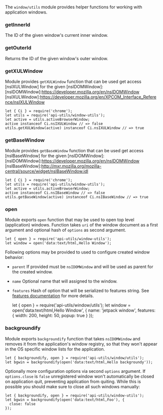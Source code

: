 <!-- This Source Code Form is subject to the terms of the Mozilla Public
   - License, v. 2.0. If a copy of the MPL was not distributed with this
   - file, You can obtain one at http://mozilla.org/MPL/2.0/. -->

The `window/utils` module provides helper functions for working with
application windows.

### getInnerId

The ID of the given window's current inner window.

### getOuterId

Returns the ID of the given window's outer window.

### getXULWindow

Module provides `getXULWindow` function that can be used get access
[nsIXULWindow] for the given [nsIDOMWindow]\:
[nsIDOMWindow]:https://developer.mozilla.org/en/nsIDOMWindow
[nsIXULWindow]:https://developer.mozilla.org/en/XPCOM_Interface_Reference/nsIXULWindow

    let { Ci } = require('chrome');
    let utils = require('api-utils/window-utils');
    let active = utils.activeBrowserWindow;
    active instanceof Ci.nsIXULWindow // => false
    utils.getXULWindow(active) instanceof Ci.nsIXULWindow // => true

### getBaseWindow

Module provides `getBaseWindow` function that can be used get access
[nsIBaseWindow] for the given [nsIDOMWindow]\:
[nsIDOMWindow]:https://developer.mozilla.org/en/nsIDOMWindow
[nsIBaseWindow]:http://mxr.mozilla.org/mozilla-central/source/widget/nsIBaseWindow.idl

    let { Ci } = require('chrome');
    let utils = require('api-utils/window-utils');
    let active = utils.activeBrowserWindow;
    active instanceof Ci.nsIBaseWindow // => false
    utils.getBaseWindow(active) instanceof Ci.nsIBaseWindow // => true

### open

Module exports `open` function that may be used to open top level
(application) windows. Function takes `uri` of the window document as a first
argument and optional hash of `options` as second argument.

    let { open } = require('api-utils/window-utils');
    let window = open('data:text/html,Hello Window');

Following options may be provided to used to configure created window behavior:

- `parent`
If provided must be `nsIDOMWindow` and will be used as parent for the created
window.

- `name`
Optional name that will assigned to the window.

- `features`
Hash of option that will be serialized to features string. See
[features documentation](https://developer.mozilla.org/en/DOM/window.open#Position_and_size_features)
for more details.

    let { open } = require('api-utils/window/utils');
    let window = open('data:text/html,Hello Window', {
      name: 'jetpack window',
      features: {
        width: 200,
        height: 50,
        popup: true
      }
    });


### backgroundify

Module exports `backgroundify` function that takes `nsIDOMWindow` and
removes it from the application's window registry, so that they won't appear
in the OS specific window lists for the application.

    let { backgroundify, open } = require('api-utils/window/utils');
    let bgwin = backgroundify(open('data:text/html,Hello backgroundy'));

Optionally more configuration options via second `options` argument. If
`options.close` is `false` unregistered window won't automatically
be closed on application quit, preventing application from quiting. While this
is possible you should make sure to close all such windows manually:

    let { backgroundify, open } = require('api-utils/window-utils');
    let bgwin = backgroundify(open('data:text/html,Foo'), {
      close: false
    });
